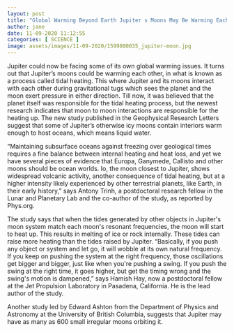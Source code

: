 ```yaml
---
layout: post
title: "Global Warming Beyond Earth Jupiter s Moons May Be Warming Each Other And That May Create Oceans"
author: jane 
date: 11-09-2020 11:12:55 
categories: [ SCIENCE ] 
image: assets/images/11-09-2020/1599800035_jupiter-moon.jpg
---
```

Jupiter could now be facing some of its own global warming issues. It turns out that Jupiter’s moons could be warming each other, in what is known as a process called tidal heating. This where Jupiter and its moons interact with each other during gravitational tugs which sees the planet and the moon exert pressure in either direction. Till now, it was believed that the planet itself was responsible for the tidal heating process, but the newest research indicates that moon to moon interactions are responsible for the heating up. The new study published in the Geophysical Research Letters suggest that some of Jupiter’s otherwise icy moons contain interiors warm enough to host oceans, which means liquid water.

“Maintaining subsurface oceans against freezing over geological times requires a fine balance between internal heating and heat loss, and yet we have several pieces of evidence that Europa, Ganymede, Callisto and other moons should be ocean worlds. Io, the moon closest to Jupiter, shows widespread volcanic activity, another consequence of tidal heating, but at a higher intensity likely experienced by other terrestrial planets, like Earth, in their early history,” says Antony Trinh, a postdoctoral research fellow in the Lunar and Planetary Lab and the co-author of the study, as reported by Phys.org.

The study says that when the tides generated by other objects in Jupiter's moon system match each moon's resonant frequencies, the moon will start to heat up. This results in melting of ice or rock internally. These tides can raise more heating than the tides raised by Jupiter. “Basically, if you push any object or system and let go, it will wobble at its own natural frequency. If you keep on pushing the system at the right frequency, those oscillations get bigger and bigger, just like when you're pushing a swing. If you push the swing at the right time, it goes higher, but get the timing wrong and the swing's motion is dampened,” says Hamish Hay, now a postdoctoral fellow at the Jet Propulsion Laboratory in Pasadena, California. He is the lead author of the study.

Another study led by Edward Ashton from the Department of Physics and Astronomy at the University of British Columbia, suggests that Jupiter may have as many as 600 small irregular moons orbiting it.